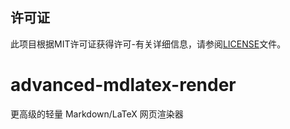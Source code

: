 ## 许可证

此项目根据MIT许可证获得许可-有关详细信息，请参阅[LICENSE](LICENSE)文件。

# advanced-mdlatex-render
更高级的轻量 Markdown/LaTeX 网页渲染器
